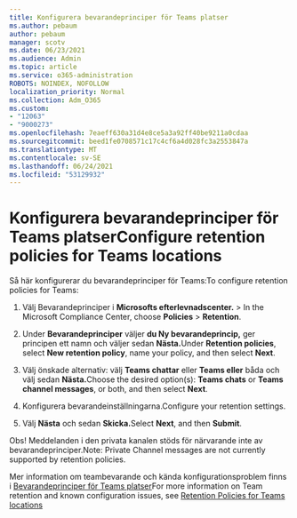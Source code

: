 ```yaml
---
title: Konfigurera bevarandeprinciper för Teams platser
ms.author: pebaum
author: pebaum
manager: scotv
ms.date: 06/23/2021
ms.audience: Admin
ms.topic: article
ms.service: o365-administration
ROBOTS: NOINDEX, NOFOLLOW
localization_priority: Normal
ms.collection: Adm_O365
ms.custom:
- "12063"
- "9000273"
ms.openlocfilehash: 7eaeff630a31d4e8ce5a3a92ff40be9211a0cdaa
ms.sourcegitcommit: beed1fe0708571c17c4cf6a4d028fc3a2553847a
ms.translationtype: MT
ms.contentlocale: sv-SE
ms.lasthandoff: 06/24/2021
ms.locfileid: "53129932"
---
```

# <a name="configure-retention-policies-for-teams-locations"></a><span data-ttu-id="64f58-102">Konfigurera bevarandeprinciper för Teams platser</span><span class="sxs-lookup"><span data-stu-id="64f58-102">Configure retention policies for Teams locations</span></span>

<span data-ttu-id="64f58-103">Så här konfigurerar du bevarandeprinciper för Teams:</span><span class="sxs-lookup"><span data-stu-id="64f58-103">To configure retention policies for Teams:</span></span>

1. <span data-ttu-id="64f58-104">Välj Bevarandeprinciper i **Microsofts efterlevnadscenter.**  >  </span><span class="sxs-lookup"><span data-stu-id="64f58-104">In the Microsoft Compliance Center, choose **Policies** > **Retention**.</span></span>

1. <span data-ttu-id="64f58-105">Under **Bevarandeprinciper** väljer **du Ny bevarandeprincip,** ger principen ett namn och väljer sedan **Nästa.**</span><span class="sxs-lookup"><span data-stu-id="64f58-105">Under **Retention policies**, select **New retention policy**, name your policy, and then select **Next**.</span></span>

1. <span data-ttu-id="64f58-106">Välj önskade alternativ: välj **Teams chattar** eller **Teams eller** båda och välj sedan **Nästa.**</span><span class="sxs-lookup"><span data-stu-id="64f58-106">Choose the desired option(s): **Teams chats** or **Teams channel messages**, or both, and then select **Next**.</span></span>

1. <span data-ttu-id="64f58-107">Konfigurera bevarandeinställningarna.</span><span class="sxs-lookup"><span data-stu-id="64f58-107">Configure your retention settings.</span></span> 

1. <span data-ttu-id="64f58-108">Välj **Nästa** och sedan **Skicka.**</span><span class="sxs-lookup"><span data-stu-id="64f58-108">Select **Next**, and then **Submit**.</span></span>

<span data-ttu-id="64f58-109">Obs! Meddelanden i den privata kanalen stöds för närvarande inte av bevarandeprinciper.</span><span class="sxs-lookup"><span data-stu-id="64f58-109">Note: Private Channel messages are not currently supported by retention policies.</span></span>

<span data-ttu-id="64f58-110">Mer information om teambevarande och kända konfigurationsproblem finns i [Bevarandeprinciper för Teams platser](/microsoft-365/compliance/create-retention-policies#retention-policy-for-teams-locations)</span><span class="sxs-lookup"><span data-stu-id="64f58-110">For more information on Team retention and known configuration issues, see [Retention Policies for Teams locations](/microsoft-365/compliance/create-retention-policies#retention-policy-for-teams-locations)</span></span>

